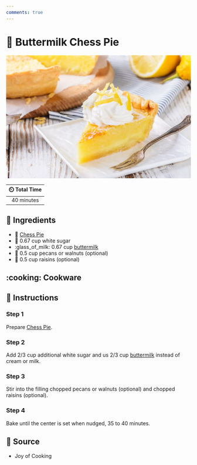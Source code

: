 ```yaml
---
comments: true
---
```

# :pie: Buttermilk Chess Pie

![Buttermilk Chess Pie](../assets/images/buttermilk-chess-pie.png)

| :timer_clock: Total Time |
|:-----------------------: |
| 40 minutes |

## :salt: Ingredients

- :pie: [Chess Pie][2]
- :candy: 0.67 cup white sugar
- :glass_of_milk: 0.67 cup [buttermilk][1]
- :chestnut: 0.5 cup pecans or walnuts (optional)
- :grapes: 0.5 cup raisins (optional)

## :cooking: Cookware

## :pencil: Instructions

### Step 1

Prepare [Chess Pie][2].

### Step 2

Add 2/3 cup additional white sugar and us 2/3 cup [buttermilk][1] instead of cream or milk.

### Step 3

Stir into the filling chopped pecans or walnuts (optional) and chopped raisins (optional).

### Step 4

Bake until the center is set when nudged, 35 to 40 minutes.

## :link: Source

- Joy of Cooking

[1]: <../ingredients/buttermilk.md>
[2]: <./chess-pie.md>
